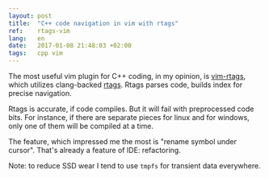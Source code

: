 ```yaml
---
layout: post
title:  "C++ code navigation in vim with rtags"
ref:    rtags-vim
lang:   en
date:   2017-01-08 21:48:03 +02:00
tags:   cpp vim
---
```


The most useful vim plugin for C++ coding, in my opinion, is
[vim-rtags](https://github.com/lyuts/vim-rtags), which utilizes clang-backed
[rtags](https://github.com/Andersbakken/rtags). Rtags parses code, builds index
for precise navigation.

Rtags is accurate, if code compiles. But it will fail with preprocessed code
bits. For instance, if there are separate pieces for linux and for windows, only
one of them will be compiled at a time.

The feature, which impressed me the most is "rename symbol under cursor". That's
already a feature of IDE: refactoring.

<script type="text/javascript" src="https://asciinema.org/a/98609.js" id="asciicast-98609" async></script>

Note: to reduce SSD wear I tend to use `tmpfs` for transient data everywhere.
